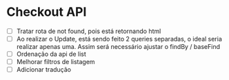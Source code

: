 # Checkout API

- [ ] Tratar rota de not found, pois está retornando html
- [ ] Ao realizar o Update, está sendo feito 2 queries separadas, o ideal seria realizar apenas uma. Assim será necessário ajustar o findBy / baseFind
- [ ] Ordenação da api de list
- [ ] Melhorar filtros de listagem
- [ ] Adicionar tradução

